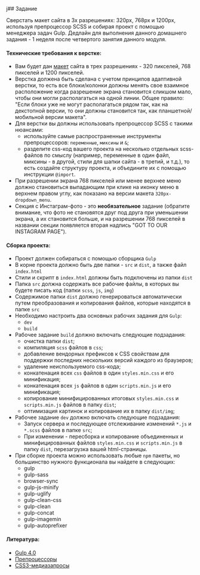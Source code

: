 j## Задание

Сверстать макет сайта в 3х разрешениях: 320px, 768px и 1200px, используя препроцессор SCSS и собирая проект с помощью менеджера задач Gulp. Дедлайн для выполнения данного домашнего задания - 1 неделя после четвертого занятия данного модуля.

#### Технические требования к верстке:
- Вам будет дан [макет](https://www.figma.com/file/OMxGUCGeJ18yGvPOL1awVQ/320px?node-id=0%3A1) сайта в трех разрешениях - 320 пикселей, 768 пикселей и 1200 пикселей. 
- Верстка должена быть сделана с учетом принципов адаптивной верстки, то есть все блоки/колонки должны менять свое взаимное расположение когда разрешение экрана становится сликшом мало, чтобы они могли располагаться на одной линии. Общее правило: "Если блоки уже не могут располагаться рядом так, как на декстопной версии, то они должны становится так, как планшетной/мобильной версии макета".
- Для  верстки вы должны использовать препроцессор SCSS с такими нюансами:
   - используйте самые распространенные инструменты препроцессоров: `переменные`, `миксины` и `&`;
   - разделите css-код вашего проекта на несколько отдельных scss-файлов по смыслу (например, переменные в один файл, миксины - в другой, стили для шапки сайта - в третий, и т.д.), то есть создайте структуру проекта, и объедините их с помощью инструкции `@import`.
- При разрешении экрана 768 пикселей или менее верхнее меню должно становиться выпадающим при клике на иконку меню в верхнем правом углу, как показано на версии макета `320px-dropdown_menu`. 
- Секция с Инстаграм-фото - это <strong>необязательное</strong> задание (обратите внимание, что фото не становятся друг под друга при уменьшении экрана, а их становится больше, и на разрешении 768 пикселей в названии секции появляется вторая надпись "GOT TO OUR INSTAGRAM PAGE").

#### Сборка проекта:
 - Проект должен собираться с помощью сборщика `Gulp`
 - В корне проекта должно быть две папки - `src` и `dist`, а также файл `index.html` 
 - Стили и скрипт в `index.html` должны быть подключены из папки `dist`
 - Папка `src` должна содержать все рабочие файлы, в которых вы будете писать код (папки `scss`, `js`, `img`)
 - Содержимое папки `dist` должно генерироваться автоматически путем преобразования и копирования файлов, которые находятся в папке `src`
 - Необходимо настроить два основных рабочих задания для `Gulp`:
   - `dev`
   - `build`
 - Рабочее задание `build` должно включать следующие подзадания:
   - очистка папки `dist`;
   - компиляция `scss` файлов в `css`;
   - добавление вендорных префиксов к CSS свойствам для поддержки последних нескольких версий каждого из браузеров;
   - удаление неиспользуемого css-кода;
   - конкатенация всех `css` файлов в один `styles.min.css` и его минификация;
   - конкатенация всех `js` файлов в один `scripts.min.js` и его минификация;   
   - копирование минифицированных итоговых `styles.min.css` и `scripts.min.js` файлов в папку `dist`;
   - оптимизация картинок и копирование их в папку `dist/img`;
 - Рабочее задание `dev` должно включать следующие подзадания:
   - Запуск сервера и последующее отслеживание изменений `*.js` и `*.scss` файлов в папке `src`;
   - При изменении - пересборка и копирование объединенных и минифицированных файлов `styles.min.css` и `scripts.min.js` в папку `dist`, перезагрузка вашей html-страницы.
 - При сборке проекта можно использовать любые `npm` пакеты, но большинство нужного функционала вы найдете в следующих:
   - gulp
   - gulp-sass
   - browser-sync
   - gulp-js-minify
   - gulp-uglify
   - gulp-clean-css
   - gulp-clean
   - gulp-concat
   - gulp-imagemin
   - gulp-autoprefixer

#### Литература:
- [Gulp 4.0](https://andreyolegovich.ru/IT/gulp/)
- [Препроцессоры](https://dan-it.gitlab.io/fe-book/advanced_frontend/lesson10_preprocessors/preprocessors.html)
- [CSS3-медиазапросы](https://html5book.ru/css3-mediazaprosy/)
